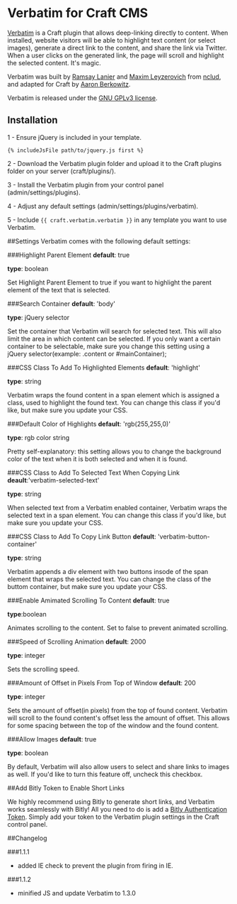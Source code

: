 Verbatim for Craft CMS
===========

[Verbatim](http://verbat.im/) is a Craft plugin that allows deep-linking directly to content. When installed, website visitors will be able to highlight text content (or select images), generate a direct link to the content, and share the link via Twitter. When a user clicks on the generated link, the page will scroll and highlight the selected content. It's magic.

Verbatim was built by [Ramsay Lanier](https://github.com/ramsaylanier) and [Maxim Leyzerovich](https://github.com/duqe) from [nclud](http://nclud.com), and adapted for Craft by [Aaron Berkowitz](https://github.com/aberkie).

Verbatim is released under the [GNU GPLv3 license](http://www.gnu.org/licenses/gpl.html). 

## Installation
1 - Ensure jQuery is included in your template.
```
{% includeJsFile path/to/jquery.js first %}
```
2 - Download the Verbatim plugin folder and upload it to the Craft plugins folder on your server (craft/plugins/).

3 - Install the Verbatim plugin from your control panel (admin/settings/plugins). 

4 - Adjust any default settings (admin/settings/plugins/verbatim).

5 - Include `{{ craft.verbatim.verbatim }}` in any template you want to use Verbatim.

##Settings
Verbatim comes with the following default settings:

###Highlight Parent Element
**default**: true

**type**: boolean

Set Highlight Parent Element to true if you want to highlight the parent element of the text that is selected.

###Search Container
**default**: 'body'

**type**: jQuery selector

Set the container that Verbatim will search for selected text. This will also limit the area in which content can be selected. If you only want a certain container to be selectable, make sure you change this setting using a jQuery selector(example: .content or #mainContainer);

###CSS Class To Add To Highlighted Elements
**default**: 'highlight'

**type**: string

Verbatim wraps the found content in a span element which is assigned a class, used to highlight the found text. You can change this class if you'd like, but make sure you update your CSS. 


###Default Color of Highlights
**default**: 'rgb(255,255,0)'

**type**: rgb color string

Pretty self-explanatory: this setting allows you to change the background color of the text when it is both selected and when it is found.


###CSS Class to Add To Selected Text When Copying Link
**deault**:'verbatim-selected-text'

**type**: string

When selected text from a Verbatim enabled container, Verbatim wraps the selected text in a span element. You can change this class if you'd like, but make sure you update your CSS. 

###CSS Class to Add To Copy Link Button
**default**: 'verbatim-button-container'

**type**: string

Verbatim appends a div element with two buttons insode of the span element that wraps the selected text. You can change the class of the buttom container, but make sure you update your CSS. 

###Enable Amimated Scrolling To Content
**default**: true

**type**:boolean

Animates scrolling to the content. Set to false to prevent animated scrolling.

###Speed of Scrolling Animation
**default**: 2000

**type**: integer

Sets the scrolling speed.

###Amount of Offset in Pixels From Top of Window
**default**: 200

**type**: integer

Sets the amount of offset(in pixels) from the top of found content. Verbatim will scroll to the found content's offset less the amount of offset. This allows for some spacing between the top of the window and the found content.


###Allow Images
**default**: true

**type**: boolean

By default, Verbatim will also allow users to select and share links to images as well. If you'd like to turn this feature off, uncheck this checkbox.

##Add Bitly Token to Enable Short Links

We highly recommend using Bitly to generate short links, and Verbatim works seamlessly with Bitly! All you need to do is add a [Bitly Authentication Token](http://dev.bitly.com/get_started.html). Simply add your token to the Verbatim plugin settings in the Craft control panel.


##Changelog

###1.1.1
* added IE check to prevent the plugin from firing in IE.

###1.1.2
* minified JS and update Verbatim to 1.3.0

